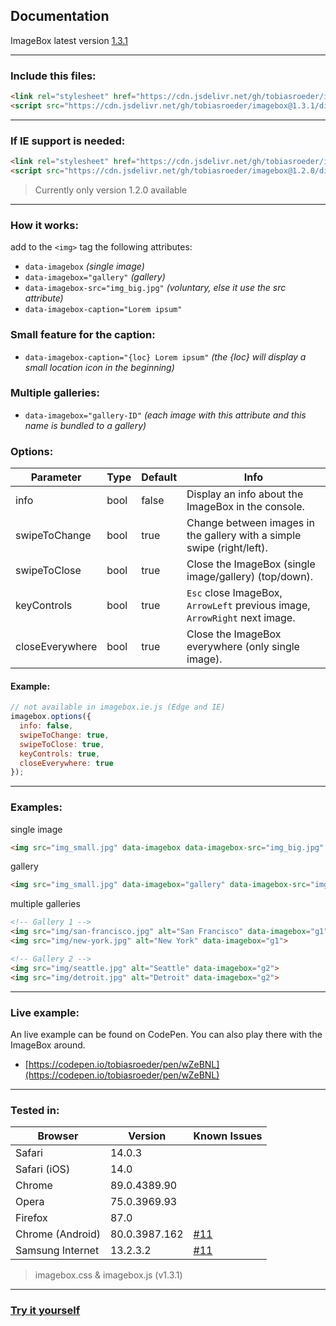 ## Documentation

ImageBox latest version [1.3.1](https://github.com/tobiasroeder/imagebox/releases/tag/1.3.1)

---

### Include this files:

```html
<link rel="stylesheet" href="https://cdn.jsdelivr.net/gh/tobiasroeder/imagebox@1.3.1/dist/imagebox.min.css">
<script src="https://cdn.jsdelivr.net/gh/tobiasroeder/imagebox@1.3.1/dist/imagebox.min.js"></script>
```
---

### If IE support is needed:

```html
<link rel="stylesheet" href="https://cdn.jsdelivr.net/gh/tobiasroeder/imagebox@1.2.0/dist/imagebox.min.css">
<script src="https://cdn.jsdelivr.net/gh/tobiasroeder/imagebox@1.2.0/dist/imagebox.ie.min.js"></script>
```
> Currently only version 1.2.0 available

---

### How it works:

add to the `<img>` tag the following attributes:

- `data-imagebox` _(single image)_
- `data-imagebox="gallery"` _(gallery)_
- `data-imagebox-src="img_big.jpg"` _(voluntary, else it use the src attribute)_
- `data-imagebox-caption="Lorem ipsum"`

### Small feature for the caption:

- `data-imagebox-caption="{loc} Lorem ipsum"` _(the {loc} will display a small location icon in the beginning)_

### Multiple galleries:

- `data-imagebox="gallery-ID"` _(each image with this attribute and this name is bundled to a gallery)_

### Options:

Parameter | Type | Default | Info
--- | --- | --- | ---
info | bool | false | Display an info about the ImageBox in the console.
swipeToChange | bool | true | Change between images in the gallery with a simple swipe (right/left).
swipeToClose | bool | true | Close the ImageBox (single image/gallery) (top/down).
keyControls | bool | true | `Esc` close ImageBox, `ArrowLeft` previous image, `ArrowRight` next image.
closeEverywhere | bool | true | Close the ImageBox everywhere (only single image).

#### Example:

```javascript
// not available in imagebox.ie.js (Edge and IE)
imagebox.options({
  info: false,
  swipeToChange: true,
  swipeToClose: true,
  keyControls: true,
  closeEverywhere: true
});
```

---

### Examples:

single image

```html
<img src="img_small.jpg" data-imagebox data-imagebox-src="img_big.jpg" data-imagebox-caption="Lorem ipsum">
```

gallery

```html
<img src="img_small.jpg" data-imagebox="gallery" data-imagebox-src="img_big.jpg" data-imagebox-caption="Lorem ipsum">
```

multiple galleries

```html
<!-- Gallery 1 -->
<img src="img/san-francisco.jpg" alt="San Francisco" data-imagebox="g1">
<img src="img/new-york.jpg" alt="New York" data-imagebox="g1">

<!-- Gallery 2 -->
<img src="img/seattle.jpg" alt="Seattle" data-imagebox="g2">
<img src="img/detroit.jpg" alt="Detroit" data-imagebox="g2">
```

---

### Live example:

An live example can be found on CodePen. You can also play there with the ImageBox around.
- [https://codepen.io/tobiasroeder/pen/wZeBNL](https://codepen.io/tobiasroeder/pen/wZeBNL)

---

### Tested in:

Browser | Version | Known Issues
--- | --- | ---
Safari | 14.0.3 | 
Safari (iOS) | 14.0 | 
Chrome | 89.0.4389.90 | 
Opera | 75.0.3969.93 | 
Firefox | 87.0 | 
Chrome (Android) | 80.0.3987.162 | [#11](https://github.com/tobiasroeder/ImageBox/issues/11)
Samsung Internet | 13.2.3.2 | [#11](https://github.com/tobiasroeder/ImageBox/issues/11)


> imagebox.css & imagebox.js (v1.3.1)

---
### [Try it yourself](https://codepen.io/tobiasroeder/pen/wZeBNL)
